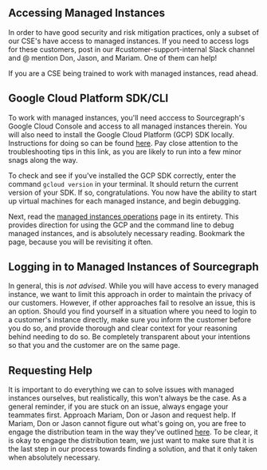 ## Accessing Managed Instances
In order to have good security and risk mitigation practices, only a subset of our CSE's have access to managed instances. If you need to access logs for these customers, post in our #customer-support-internal Slack channel and @ mention Don, Jason, and Mariam. One of them can help! 

If you are a CSE being trained to work with managed instances, read ahead.

## Google Cloud Platform SDK/CLI
To work with managed instances, you'll need acccess to Sourcegraph's Google Cloud Console and access to all managed instances therein.  You will also need to install the Google Cloud Platform (GCP) SDK locally. Instructions for doing so can be found [here](https://cloud.google.com/sdk/docs/install). Pay close attention to the troubleshooting tips in this link, as you are likely to run into a few minor snags along the way.

To check and see if you've installed the GCP SDK correctly, enter the command `gcloud version` in your terminal. It should return the current version of your SDK. If so, congratulations. You now have the ability to start up virtual machines for each managed instance, and begin debugging.

Next, read the [managed instances operations](https://about.sourcegraph.com/handbook/engineering/distribution/managed/operations) page in its entirety. This provides direction for using the GCP and the command line to debug managed instances, and is absolutely necessary reading. Bookmark the page, because you will be revisiting it often.

## Logging in to Managed Instances of Sourcegraph
In general, this is *not advised*. While you will have access to every managed instance, we want to limit this approach in order to maintain the privacy of our customers. However, if other approaches fail to resolve an issue, this is an option. Should you find yourself in a situation where you need to login to a customer's instance directly, make sure you inform the customer before you do so, and provide thorough and clear context for your reasoning behind needing to do so. Be completely transparent about your intentions so that you and the customer are on the same page.

## Requesting Help
It is important to do everything we can to solve issues with managed instances ourselves, but realistically, this won't always be the case. As a general reminder, if you are stuck on an issue, always engage your teammates first. Approach Mariam, Don or Jason and request help. If Mariam, Don or Jason cannot figure out what's going on, you are free to engage the distribution team in the way they've outlined [here](https://about.sourcegraph.com/handbook/support/engaging-other-teams). To be clear, it is okay to engage the distribution team, we just want to make sure that it is the last step in our process towards finding a solution, and that it only taken when absolutely necessary.



